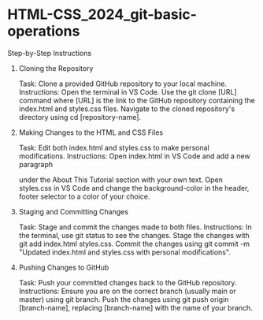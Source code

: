 # HTML-CSS_2024_git-basic-operations
Step-by-Step Instructions
1. Cloning the Repository

    Task: Clone a provided GitHub repository to your local machine.
    Instructions:
        Open the terminal in VS Code.
        Use the git clone [URL] command where [URL] is the link to the GitHub repository containing the index.html and styles.css files.
        Navigate to the cloned repository's directory using cd [repository-name].

2. Making Changes to the HTML and CSS Files

    Task: Edit both index.html and styles.css to make personal modifications.
    Instructions:
        Open index.html in VS Code and add a new paragraph <p> under the About This Tutorial section with your own text.
        Open styles.css in VS Code and change the background-color in the header, footer selector to a color of your choice.

3. Staging and Committing Changes

    Task: Stage and commit the changes made to both files.
    Instructions:
        In the terminal, use git status to see the changes.
        Stage the changes with git add index.html styles.css.
        Commit the changes using git commit -m "Updated index.html and styles.css with personal modifications".

4. Pushing Changes to GitHub

    Task: Push your committed changes back to the GitHub repository.
    Instructions:
        Ensure you are on the correct branch (usually main or master) using git branch.
        Push the changes using git push origin [branch-name], replacing [branch-name] with the name of your branch.
